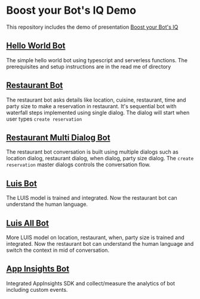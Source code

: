 # Boost your Bot's IQ Demo

This repository includes the demo of presentation [Boost your Bot's IQ](https://docs.google.com/presentation/d/1jShbY-fY0eyq844pKczdKfZhFSV7K79npgS7J9yfJNo/edit?usp=sharing)

## [Hello World Bot](01-hello-world-bot)

The simple hello world bot using typescript and serverless functions. The prerequisites and setup instructions are in the read me of directory

## [Restaurant Bot](02-restaurant-bot)

The restaurant bot asks details like location, cuisine, restaurant, time and party size to make a reservation in restaurant. It's sequential bot with waterfall steps implemented using single dialog. The dialog will start when user types `create reservation`

## [Restaurant Multi Dialog Bot](03-restaurant-multi-dialog-bot)

The restaurant bot conversation is built using multiple dialogs such as location dialog, restaurant dialog, when dialog, party size dialog. The `create reservation` master dialogs controls the conversation flow.

## [Luis Bot](04-luis-bot)

The LUIS model is trained and integrated. Now the restaurant bot can understand the human language.

## [Luis All Bot](05-luis-all-bot)

More LUIS model on location, restaurant, when, party size is trained and integrated. Now the restaurant bot can understand the human language and switch the context in mid of conversation.

## [App Insights Bot](06-app-insights-bot)

Integrated AppInsights SDK and collect/measure the analytics of bot including custom events.




